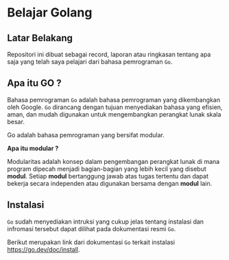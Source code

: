 # Belajar Golang

## Latar Belakang

Repositori ini dibuat sebagai record, laporan atau ringkasan tentang apa saja yang telah saya pelajari dari bahasa pemrograman `Go`.

## Apa itu GO ?

Bahasa pemrograman `Go` adalah bahasa pemrograman yang dikembangkan oleh Google. `Go` dirancang dengan tujuan menyediakan bahasa yang efisien, aman, dan mudah digunakan untuk mengembangkan perangkat lunak skala besar.

Go adalah bahasa pemrograman yang bersifat modular.

**Apa itu modular ?**

Modularitas adalah konsep dalam pengembangan perangkat lunak di mana program dipecah menjadi bagian-bagian yang lebih kecil yang disebut **modul**. Setiap **modul** bertanggung jawab atas tugas tertentu dan dapat bekerja secara independen atau digunakan bersama dengan **modul** lain.

## Instalasi

`Go` sudah menyediakan intruksi yang cukup jelas tentang instalasi dan infromasi tersebut dapat dilihat pada dokumentasi resmi `Go`.

Berikut merupakan link dari dokumentasi `Go` terkait instalasi https://go.dev/doc/install.
